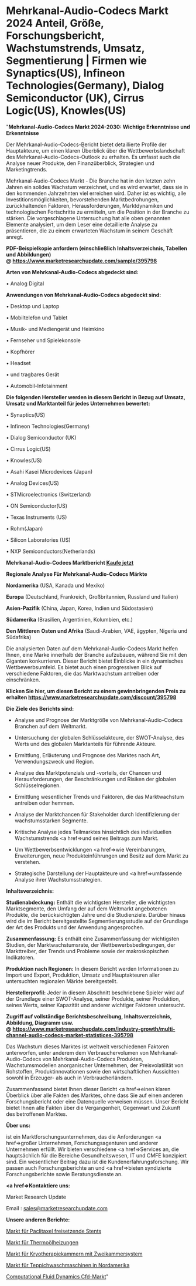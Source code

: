 # Mehrkanal-Audio-Codecs Markt 2024 Anteil, Größe, Forschungsbericht, Wachstumstrends, Umsatz, Segmentierung | Firmen wie Synaptics(US), Infineon Technologies(Germany), Dialog Semiconductor (UK), Cirrus Logic(US), Knowles(US)

"<strong>Mehrkanal-Audio-Codecs Markt 2024-2030: Wichtige Erkenntnisse und Erkenntnisse</strong>

Der Mehrkanal-Audio-Codecs-Bericht bietet detaillierte Profile der Hauptakteure, um einen klaren Überblick über die Wettbewerbslandschaft des Mehrkanal-Audio-Codecs-Outlook zu erhalten. Es umfasst auch die Analyse neuer Produkte, den Finanzüberblick, Strategien und Marketingtrends.

Mehrkanal-Audio-Codecs Markt - Die Branche hat in den letzten zehn Jahren ein solides Wachstum verzeichnet, und es wird erwartet, dass sie in den kommenden Jahrzehnten viel erreichen wird. Daher ist es wichtig, alle Investitionsmöglichkeiten, bevorstehenden Marktbedrohungen, zurückhaltenden Faktoren, Herausforderungen, Marktdynamiken und technologischen Fortschritte zu ermitteln, um die Position in der Branche zu stärken. Die vorgeschlagene Untersuchung hat alle oben genannten Elemente analysiert, um dem Leser eine detaillierte Analyse zu präsentieren, die zu einem erwarteten Wachstum in seinem Geschäft anregt.

<strong><b>PDF-Beispielkopie anfordern (einschließlich Inhaltsverzeichnis, Tabellen und Abbildungen) @ </b></strong><strong><a href=https://www.marketresearchupdate.com/sample/395798><strong>https://www.marketresearchupdate.com/sample/395798</u></a></strong></strong>

<strong>Arten von Mehrkanal-Audio-Codecs abgedeckt sind:</strong>

• Analog Digital

<strong>Anwendungen von Mehrkanal-Audio-Codecs abgedeckt sind:</strong>

• Desktop und Laptop

• Mobiltelefon und Tablet

• Musik- und Mediengerät und Heimkino

• Fernseher und Spielekonsole

• Kopfhörer

• Headset

• und tragbares Gerät

• Automobil-Infotainment

<strong>Die folgenden Hersteller werden in diesem Bericht in Bezug auf Umsatz, Umsatz und Marktanteil für jedes Unternehmen bewertet:</strong>

• Synaptics(US)

• Infineon Technologies(Germany)

• Dialog Semiconductor (UK)

• Cirrus Logic(US)

• Knowles(US)

• Asahi Kasei Microdevices (Japan)

• Analog Devices(US)

• STMicroelectronics (Switzerland)

• ON Semiconductor(US)

• Texas Instruments (US)

• Rohm(Japan)

• Silicon Laboratories (US)

• NXP Semiconductors(Netherlands)

<strong>Mehrkanal-Audio-Codecs Marktbericht <a href=https://www.marketresearchupdate.com/buynow/395798>Kaufe jetzt</a></strong>

<strong>Regionale Analyse Für Mehrkanal-Audio-Codecs Märkte</strong>

<strong>Nordamerika</strong> (USA, Kanada und Mexiko)

<strong>Europa</strong> (Deutschland, Frankreich, Großbritannien, Russland und Italien)

<strong>Asien-Pazifik</strong> (China, Japan, Korea, Indien und Südostasien)

<strong>Südamerika</strong> (Brasilien, Argentinien, Kolumbien, etc.)

<strong>Den Mittleren</strong> <strong>Osten und Afrika</strong> (Saudi-Arabien, VAE, ägypten, Nigeria und Südafrika)

Die analysierten Daten auf dem Mehrkanal-Audio-Codecs Markt helfen Ihnen, eine Marke innerhalb der Branche aufzubauen, während Sie mit den Giganten konkurrieren. Dieser Bericht bietet Einblicke in ein dynamisches Wettbewerbsumfeld. Es bietet auch einen progressiven Blick auf verschiedene Faktoren, die das Marktwachstum antreiben oder einschränken.

<strong>Klicken Sie hier, um diesen Bericht zu einem gewinnbringenden Preis zu erhalten
</strong><strong><a href=https://www.marketresearchupdate.com/discount/395798>https://www.marketresearchupdate.com/discount/395798</b></u></strong></a>

<strong>Die Ziele des Berichts sind:</strong>

- Analyse und Prognose der Marktgröße von Mehrkanal-Audio-Codecs Branchen auf dem Weltmarkt.

- Untersuchung der globalen Schlüsselakteure, der SWOT-Analyse, des Werts und des globalen Marktanteils für führende Akteure.

- Ermittlung, Erläuterung und Prognose des Marktes nach Art, Verwendungszweck und Region.

- Analyse des Marktpotenzials und -vorteils, der Chancen und Herausforderungen, der Beschränkungen und Risiken der globalen Schlüsselregionen.

- Ermittlung wesentlicher Trends und Faktoren, die das Marktwachstum antreiben oder hemmen.

- Analyse der Marktchancen für Stakeholder durch Identifizierung der wachstumsstarken Segmente.

- Kritische Analyse jedes Teilmarktes hinsichtlich des individuellen Wachstumstrends <a href=>und</a> seines Beitrags zum Markt.

- Um Wettbewerbsentwicklungen <a href=>wie</a> Vereinbarungen, Erweiterungen, neue Produkteinführungen und Besitz auf dem Markt zu verstehen.

- Strategische Darstellung der Hauptakteure und <a href=>umfas</a>sende Analyse ihrer Wachstumsstrategien.

<strong>Inhaltsverzeichnis:</strong>

<strong>Studienabdeckung:</strong> Enthält die wichtigsten Hersteller, die wichtigsten Marktsegmente, den Umfang der auf dem Weltmarkt angebotenen Produkte, die berücksichtigten Jahre und die Studienziele. Darüber hinaus wird die im Bericht bereitgestellte Segmentierungsstudie auf der Grundlage der Art des Produkts und der Anwendung angesprochen.

<strong>Zusammenfassung:</strong> Es enthält eine Zusammenfassung der wichtigsten Studien, der Marktwachstumsrate, der Wettbewerbsbedingungen, der Markttreiber, der Trends und Probleme sowie der makroskopischen Indikatoren.

<strong>Produktion nach Regionen:</strong> In diesem Bericht werden Informationen zu Import und Export, Produktion, Umsatz und Hauptakteuren aller untersuchten regionalen Märkte bereitgestellt.

<strong>Herstellerprofil:</strong> Jeder in diesem Abschnitt beschriebene Spieler wird auf der Grundlage einer SWOT-Analyse, seiner Produkte, seiner Produktion, seines Werts, seiner Kapazität und anderer wichtiger Faktoren untersucht.

<strong><b>Zugriff auf vollständige Berichtsbeschreibung, Inhaltsverzeichnis, Abbildung, Diagramm usw. @ </b></strong><strong><a href=https://www.marketresearchupdate.com/industry-growth/multi-channel-audio-codecs-market-statistices-395798>https://www.marketresearchupdate.com/industry-growth/multi-channel-audio-codecs-market-statistices-395798</a></strong>

Das Wachstum dieses Marktes ist weltweit verschiedenen Faktoren unterworfen, unter anderem dem Verbrauchervolumen von Mehrkanal-Audio-Codecs von Mehrkanal-Audio-Codecs Produkten, Wachstumsmodellen anorganischer Unternehmen, der Preisvolatilität von Rohstoffen, Produktinnovationen sowie den wirtschaftlichen Aussichten sowohl in Erzeuger- als auch in Verbraucherländern.

Zusammenfassend bietet Ihnen dieser Bericht <a href=>einen</a> klaren Überblick über alle Fakten des Marktes, ohne dass Sie auf einen anderen Forschungsbericht oder eine Datenquelle verweisen müssen. Unser Bericht bietet Ihnen alle Fakten über die Vergangenheit, Gegenwart und Zukunft des betroffenen Marktes.

<strong>Über uns:</strong>

 ist ein Marktforschungsunternehmen, das die Anforderungen <a href=>großer</a> Unternehmen, Forschungsagenturen und anderer Unternehmen erfüllt. Wir bieten verschiedene <a href=>Services</a> an, die hauptsächlich für die Bereiche Gesundheitswesen, IT und CMFE konzipiert sind. Ein wesentlicher Beitrag dazu ist die Kundenerfahrungsforschung. Wir passen auch Forschungsberichte an und <a href=>bieten</a> syndizierte Forschungsberichte sowie Beratungsdienste an.

<strong><a href=>Kontaktiere uns:</a></strong>

Market Research Update

Email : sales@marketresearchupdate.com

<strong>Unsere anderen Berichte:</strong>

<a href=https://www.linkedin.com/pulse/paclitaxel-eluting-stent-market-demand-future>Markt für Paclitaxel freisetzende Stents</a>

<a href=https://www.linkedin.com/pulse/thermal-oil-heaters-market-size-emerging-trends>Markt für Thermoölheizungen</a>

<a href=https://www.linkedin.com/pulse/two-chamber-system-cryotherapy-chambers-market-1f>Markt für Kryotherapiekammern mit Zweikammersystem</a>

<a href=https://www.linkedin.com/pulse/north-america-carpet-washer-market-2030-see-huge-growth>Markt für Teppichwaschmaschinen in Nordamerika</a>

<a href=https://www.linkedin.com/pulse/computational-fluid-dynamics-cfd-market-6arsf/>Computational Fluid Dynamics Cfd-Markt</a>"
